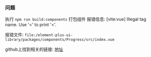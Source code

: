 ### 问题

执行 `npm run build:components` 打包组件
报错信息:
[vite:vue] Illegal tag name. Use '&lt;' to print '<'.

报错文件:
`file:/element-plus-ui-library/packages/components/Progress/src/index.vue`

github上找到相关的链接:
[地址](https://github.com/vitejs/vite/discussions/8476?sort=top)